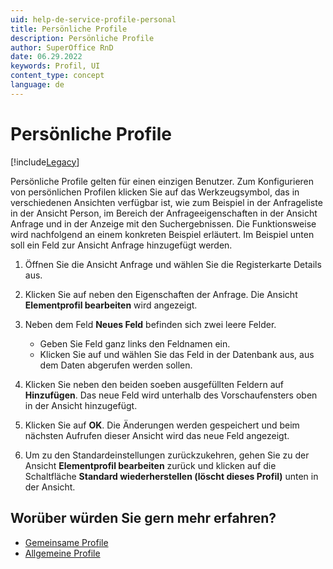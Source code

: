 ```yaml
---
uid: help-de-service-profile-personal
title: Persönliche Profile
description: Persönliche Profile
author: SuperOffice RnD
date: 06.29.2022
keywords: Profil, UI
content_type: concept
language: de
---
```


# Persönliche Profile

[!include[Legacy](../includes/legacy-profiles.md)]

Persönliche Profile gelten für einen einzigen Benutzer. Zum Konfigurieren von persönlichen Profilen klicken Sie auf das Werkzeugsymbol, das in verschiedenen Ansichten verfügbar ist, wie zum Beispiel in der Anfrageliste in der Ansicht Person, im Bereich der Anfrageeigenschaften in der Ansicht Anfrage und in der Anzeige mit den Suchergebnissen. Die Funktionsweise wird nachfolgend an einem konkreten Beispiel erläutert. Im Beispiel unten soll ein Feld zur Ansicht Anfrage hinzugefügt werden.

1. Öffnen Sie die Ansicht Anfrage und wählen Sie die Registerkarte Details aus.

2. Klicken Sie auf <i class="ph ph-wrench" aria-label="Wrench"></i> neben den Eigenschaften der Anfrage. Die Ansicht **Elementprofil bearbeiten** wird angezeigt.

3. Neben dem Feld **Neues Feld** befinden sich zwei leere Felder.
    * Geben Sie Feld ganz links den Feldnamen ein.
    * Klicken Sie auf <i class="ph ph-caret-down" aria-label="Chevron"></i> und wählen Sie das Feld in der Datenbank aus, aus dem Daten abgerufen werden sollen.

4. Klicken Sie neben den beiden soeben ausgefüllten Feldern auf **Hinzufügen**. Das neue Feld wird unterhalb des Vorschaufensters oben in der Ansicht hinzugefügt.

5. Klicken Sie auf **OK**. Die Änderungen werden gespeichert und beim nächsten Aufrufen dieser Ansicht wird das neue Feld angezeigt.

6. Um zu den Standardeinstellungen zurückzukehren, gehen Sie zu der Ansicht **Elementprofil bearbeiten** zurück und klicken auf die Schaltfläche **Standard wiederherstellen (löscht dieses Profil)** unten in der Ansicht.

## Worüber würden Sie gern mehr erfahren?

* [Gemeinsame Profile][3]
* [Allgemeine Profile][4]

<!-- Referenced links -->
[3]: common.md
[4]: global.md
